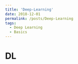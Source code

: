 ```yaml
---
title: 'Deep-Learning'
date: 2018-12-01
permalink: /posts/Deep-Learning
tags:
  - Deep Learning
  - Basics
---
```


# DL
